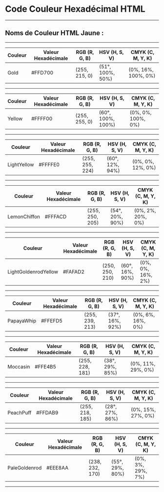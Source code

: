 # **Code Couleur Hexadécimal HTML**

---

## **Noms de Couleur HTML Jaune :**

---

| Couleur | Valeur Hexadécimale | RGB (R, G, B)    | HSV (H, S, V)      | CMYK (C, M, Y, K)  |
|---------|----------------------|------------------|--------------------|--------------------|
| Gold    | #FFD700              | (255, 215, 0)    | (51°, 100%, 50%)   | (0%, 16%, 100%, 0%)|

---

| Couleur | Valeur Hexadécimale | RGB (R, G, B)    | HSV (H, S, V)      | CMYK (C, M, Y, K)  |
|---------|----------------------|------------------|--------------------|--------------------|
| Yellow  | #FFFF00              | (255, 255, 0)    | (60°, 100%, 100%)  | (0%, 0%, 100%, 0%) |

---

| Couleur     | Valeur Hexadécimale | RGB (R, G, B)    | HSV (H, S, V)      | CMYK (C, M, Y, K)  |
|-------------|----------------------|------------------|--------------------|--------------------|
| LightYellow | #FFFFE0              | (255, 255, 224)  | (60°, 12%, 94%)    | (0%, 0%, 12%, 0%)  |

---

| Couleur      | Valeur Hexadécimale | RGB (R, G, B)    | HSV (H, S, V)      | CMYK (C, M, Y, K)  |
|--------------|----------------------|------------------|--------------------|--------------------|
| LemonChiffon | #FFFACD              | (255, 250, 205)  | (54°, 20%, 90%)    | (0%, 2%, 20%, 0%)  |

---

| Couleur                | Valeur Hexadécimale | RGB (R, G, B)    | HSV (H, S, V)      | CMYK (C, M, Y, K)  |
|------------------------|----------------------|------------------|--------------------|--------------------|
| LightGoldenrodYellow   | #FAFAD2              | (250, 250, 210)  | (60°, 16%, 90%)    | (0%, 0%, 16%, 2%)  |

---

| Couleur    | Valeur Hexadécimale | RGB (R, G, B)    | HSV (H, S, V)      | CMYK (C, M, Y, K)  |
|------------|----------------------|------------------|--------------------|--------------------|
| PapayaWhip | #FFEFD5              | (255, 239, 213)  | (37°, 16%, 92%)    | (0%, 6%, 16%, 0%)  |

---

| Couleur  | Valeur Hexadécimale | RGB (R, G, B)    | HSV (H, S, V)      | CMYK (C, M, Y, K)  |
|----------|----------------------|------------------|--------------------|--------------------|
| Moccasin | #FFE4B5              | (255, 228, 181)  | (38°, 29%, 85%)    | (0%, 11%, 29%, 0%) |

---

| Couleur   | Valeur Hexadécimale | RGB (R, G, B)    | HSV (H, S, V)      | CMYK (C, M, Y, K)  |
|-----------|----------------------|------------------|--------------------|--------------------|
| PeachPuff | #FFDAB9              | (255, 218, 185)  | (28°, 27%, 86%)    | (0%, 15%, 27%, 0%) |

---

| Couleur        | Valeur Hexadécimale | RGB (R, G, B)    | HSV (H, S, V)      | CMYK (C, M, Y, K)  |
|----------------|----------------------|------------------|--------------------|--------------------|
| PaleGoldenrod | #EEE8AA              | (238, 232, 170)  | (55°, 29%, 80%)    | (0%, 3%, 29%, 7%)  |

---

